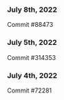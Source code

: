 ### July 8th, 2022

Commit #88473

### July 5th, 2022

Commit #314353


### July 4th, 2022

Commit #72281
